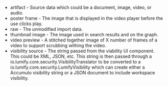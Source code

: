 * artifact          - Source data which could be a document, image, video, or audio.
* poster frame      - The image that is displayed in the video player before the use clicks play.
* raw               - The unmodified import data.
* thumbnail image   - The image used in search results and on the graph.
* video preview     - A stitched together image of X number of frames of a video to support scrubbing withing the video. 
* visibility source - The string passed from the viability UI component. This could be XML, JSON, etc. This string is
                      then passed through a io.lumify.core.security.VisibilityTranslator to be converted to a
                      io.lumify.core.security.LumifyVisibility which can create either a Accumulo visibility string
                      or a JSON document to include workspace visibility.
